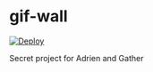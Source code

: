 # gif-wall 
[![Deploy](https://www.herokucdn.com/deploy/button.svg)](https://heroku.com/deploy)

Secret project for Adrien and Gather

